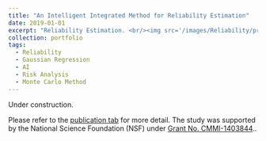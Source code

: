 ```yaml
---
title: "An Intelligent Integrated Method for Reliability Estimation"
date: 2019-01-01
excerpt: "Reliability Estimation. <br/><img src='/images/Reliability/presentation.gif' width='300'>"
collection: portfolio
tags:
  - Reliability
  - Gaussian Regression
  - AI
  - Risk Analysis
  - Monte Carlo Method
---
```


Under construction. 

Please refer to the [publication tab](/publications) for more detail. 
The study was supported by the National Science Foundation (NSF) under [Grant No. CMMI-1403844](https://nsf.gov/awardsearch/showAward?AWD_ID=1403844)..